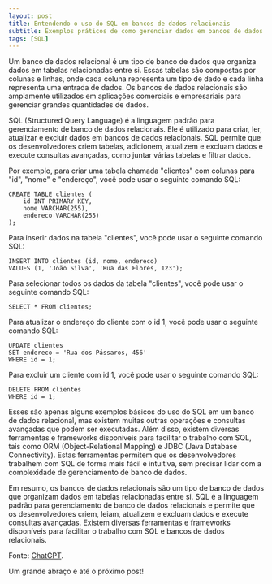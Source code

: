 ```yaml
---
layout: post
title: Entendendo o uso do SQL em bancos de dados relacionais
subtitle: Exemplos práticos de como gerenciar dados em bancos de dados relacionais com SQL
tags: [SQL]
---
```


Um banco de dados relacional é um tipo de banco de dados que organiza dados em tabelas relacionadas entre si. Essas tabelas são compostas por colunas e linhas, onde cada coluna representa um tipo de dado e cada linha representa uma entrada de dados. Os bancos de dados relacionais são amplamente utilizados em aplicações comerciais e empresariais para gerenciar grandes quantidades de dados.

SQL (Structured Query Language) é a linguagem padrão para gerenciamento de banco de dados relacionais. Ele é utilizado para criar, ler, atualizar e excluir dados em bancos de dados relacionais. SQL permite que os desenvolvedores criem tabelas, adicionem, atualizem e excluam dados e execute consultas avançadas, como juntar várias tabelas e filtrar dados.

Por exemplo, para criar uma tabela chamada "clientes" com colunas para "id", "nome" e "endereço", você pode usar o seguinte comando SQL:

```
CREATE TABLE clientes (
    id INT PRIMARY KEY,
    nome VARCHAR(255),
    endereco VARCHAR(255)
);
```

Para inserir dados na tabela "clientes", você pode usar o seguinte comando SQL:

```
INSERT INTO clientes (id, nome, endereco)
VALUES (1, 'João Silva', 'Rua das Flores, 123');
```

Para selecionar todos os dados da tabela "clientes", você pode usar o seguinte comando SQL:

```
SELECT * FROM clientes;
```

Para atualizar o endereço do cliente com o id 1, você pode usar o seguinte comando SQL:

```
UPDATE clientes
SET endereco = 'Rua dos Pássaros, 456'
WHERE id = 1;
```

Para excluir um cliente com id 1, você pode usar o seguinte comando SQL:

```
DELETE FROM clientes
WHERE id = 1;
```

Esses são apenas alguns exemplos básicos do uso do SQL em um banco de dados relacional, mas existem muitas outras operações e consultas avançadas que podem ser executadas. Além disso, existem diversas ferramentas e frameworks disponíveis para facilitar o trabalho com SQL, tais como ORM (Object-Relational Mapping) e JDBC (Java Database Connectivity). Estas ferramentas permitem que os desenvolvedores trabalhem com SQL de forma mais fácil e intuitiva, sem precisar lidar com a complexidade de gerenciamento de banco de dados.

Em resumo, os bancos de dados relacionais são um tipo de banco de dados que organizam dados em tabelas relacionadas entre si. SQL é a linguagem padrão para gerenciamento de banco de dados relacionais e permite que os desenvolvedores criem, leiam, atualizem e excluam dados e execute consultas avançadas. Existem diversas ferramentas e frameworks disponíveis para facilitar o trabalho com SQL e bancos de dados relacionais.

Fonte:
<a href="https://openai.com/blog/chatgpt/" target="\_blank">ChatGPT</a>.

Um grande abraço e até o próximo post!
